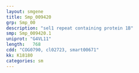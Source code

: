 ```yaml
---
layout: smgene
title: Smp_009420
grp: Smp_00
description: "sel1 repeat containing protein 1B"
smp: Smp_009420.1
uniprot: "G4VL11"
length:   768
cdd: "COG0790, cl02723, smart00671"
kk: K18180
categories: sm
---
```

